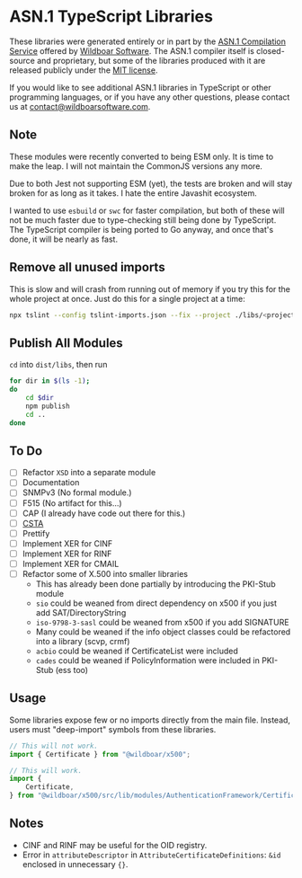# ASN.1 TypeScript Libraries

These libraries were generated entirely or in part by the
[ASN.1 Compilation Service](https://wildboarsoftware.com/asn1-compilation)
offered by [Wildboar Software](https://wildboarsoftware.com). The ASN.1
compiler itself is closed-source and proprietary, but some of the libraries
produced with it are released publicly under the
[MIT license](https://mit-license.org/).

If you would like to see additional ASN.1 libraries in TypeScript or other
programming languages, or if you have any other questions, please contact us at
[contact@wildboarsoftware.com](mailto:contact@wildboarsoftware.com).

## Note

These modules were recently converted to being ESM only. It is time to make the
leap. I will not maintain the CommonJS versions any more.

Due to both Jest not supporting ESM (yet), the tests are broken and will stay
broken for as long as it takes. I hate the entire Javashit ecosystem.

I wanted to use `esbuild` or `swc` for faster compilation, but both of these
will not be much faster due to type-checking still being done by TypeScript.
The TypeScript compiler is being ported to Go anyway, and once that's done, it
will be nearly as fast.

## Remove all unused imports

This is slow and will crash from running out of memory if you try this for the
whole project at once. Just do this for a single project at a time:

```bash
npx tslint --config tslint-imports.json --fix --project ./libs/<project>/tsconfig.lib.json
```

## Publish All Modules

`cd` into `dist/libs`, then run

```bash
for dir in $(ls -1);
do
    cd $dir
    npm publish
    cd ..
done
```

## To Do

- [ ] Refactor `XSD` into a separate module
- [ ] Documentation
- [ ] SNMPv3 (No formal module.)
- [ ] F515 (No artifact for this...)
- [ ] CAP (I already have code out there for this.)
- [ ] [CSTA](https://www.ecma-international.org/wp-content/uploads/ECMA-285_4th_edition_december_2011.pdf)
- [ ] Prettify
- [ ] Implement XER for CINF
- [ ] Implement XER for RINF
- [ ] Implement XER for CMAIL
- [ ] Refactor some of X.500 into smaller libraries
  - This has already been done partially by introducing the PKI-Stub module
  - `sio` could be weaned from direct dependency on x500 if you just add SAT/DirectoryString
  - `iso-9798-3-sasl` could be weaned from x500 if you add SIGNATURE
  - Many could be weaned if the info object classes could be refactored into a library (scvp, crmf)
  - `acbio` could be weaned if CertificateList were included
  - `cades` could be weaned if PolicyInformation were included in PKI-Stub (ess too)

## Usage

Some libraries expose few or no imports directly from the main file. Instead,
users must "deep-import" symbols from these libraries.

```typescript
// This will not work.
import { Certificate } from "@wildboar/x500";

// This will work.
import {
    Certificate,
} from "@wildboar/x500/src/lib/modules/AuthenticationFramework/Certificate.ta";
```

## Notes

- CINF and RINF may be useful for the OID registry.
- Error in `attributeDescriptor` in `AttributeCertificateDefinitions`: `&id` enclosed in unnecessary `{}`.
